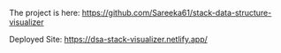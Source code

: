 The project is here: 
https://github.com/Sareeka61/stack-data-structure-visualizer

Deployed Site: 
https://dsa-stack-visualizer.netlify.app/
